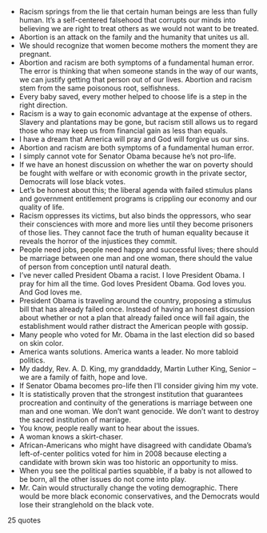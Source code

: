  - Racism springs from the lie that certain human beings are less than fully human. It’s a self-centered falsehood that corrupts our minds into believing we are right to treat others as we would not want to be treated.
 - Abortion is an attack on the family and the humanity that unites us all.
 - We should recognize that women become mothers the moment they are pregnant.
 - Abortion and racism are both symptoms of a fundamental human error. The error is thinking that when someone stands in the way of our wants, we can justify getting that person out of our lives. Abortion and racism stem from the same poisonous root, selfishness.
 - Every baby saved, every mother helped to choose life is a step in the right direction.
 - Racism is a way to gain economic advantage at the expense of others. Slavery and plantations may be gone, but racism still allows us to regard those who may keep us from financial gain as less than equals.
 - I have a dream that America will pray and God will forgive us our sins.
 - Abortion and racism are both symptoms of a fundamental human error.
 - I simply cannot vote for Senator Obama because he’s not pro-life.
 - If we have an honest discussion on whether the war on poverty should be fought with welfare or with economic growth in the private sector, Democrats will lose black votes.
 - Let’s be honest about this; the liberal agenda with failed stimulus plans and government entitlement programs is crippling our economy and our quality of life.
 - Racism oppresses its victims, but also binds the oppressors, who sear their consciences with more and more lies until they become prisoners of those lies. They cannot face the truth of human equality because it reveals the horror of the injustices they commit.
 - People need jobs, people need happy and successful lives; there should be marriage between one man and one woman, there should the value of person from conception until natural death.
 - I’ve never called President Obama a racist. I love President Obama. I pray for him all the time. God loves President Obama. God loves you. And God loves me.
 - President Obama is traveling around the country, proposing a stimulus bill that has already failed once. Instead of having an honest discussion about whether or not a plan that already failed once will fail again, the establishment would rather distract the American people with gossip.
 - Many people who voted for Mr. Obama in the last election did so based on skin color.
 - America wants solutions. America wants a leader. No more tabloid politics.
 - My daddy, Rev. A. D. King, my granddaddy, Martin Luther King, Senior – we are a family of faith, hope and love.
 - If Senator Obama becomes pro-life then I’ll consider giving him my vote.
 - It is statistically proven that the strongest institution that guarantees procreation and continuity of the generations is marriage between one man and one woman. We don’t want genocide. We don’t want to destroy the sacred institution of marriage.
 - You know, people really want to hear about the issues.
 - A woman knows a skirt-chaser.
 - African-Americans who might have disagreed with candidate Obama’s left-of-center politics voted for him in 2008 because electing a candidate with brown skin was too historic an opportunity to miss.
 - When you see the political parties squabble, if a baby is not allowed to be born, all the other issues do not come into play.
 - Mr. Cain would structurally change the voting demographic. There would be more black economic conservatives, and the Democrats would lose their stranglehold on the black vote.

25 quotes